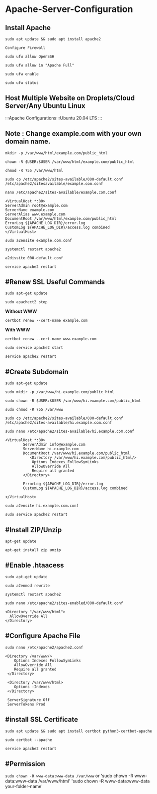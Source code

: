 # Apache-Server-Configuration
Install Apache
---------------------------------------------------------
`sudo apt update && sudo apt install apache2`

`Configure Firewall`

`sudo ufw allow OpenSSH`


`sudo ufw allow in "Apache Full"`


`sudo ufw enable`


`sudo ufw status`


Host Multiple Website on Droplets/Cloud Server/Any Ubuntu Linux
---------------------------------------------------------
:::Apache Configurations:::Ubuntu 20.04 LTS :::

Note : Change example.com with your own domain name.
------------------------------------------------------------------
`mkdir -p /var/www/html/example.com/public_html`

`chown -R $USER:$USER /var/www/html/example.com/public_html`

`chmod -R 755 /var/www/html`

`sudo cp /etc/apache2/sites-available/000-default.conf /etc/apache2/sitesavailable/example.com.conf`

`nano /etc/apache2/sites-available/example.com.conf`

```
<VirtualHost *:80>
ServerAdmin root@example.com
ServerName example.com
ServerAlias www.example.com
DocumentRoot /var/www/html/example.com/public_html
ErrorLog ${APACHE_LOG_DIR}/error.log
CustomLog ${APACHE_LOG_DIR}/access.log combined
</VirtualHost>
```

`sudo a2ensite example.com.conf`

`systemctl restart apache2`

`a2dissite 000-default.conf`

`service apache2 restart`

 

#Renew SSL Useful Commands
---------------------------------------------------------
`sudo apt-get update`


`sudo apachect2 stop`

**Without WWW**

`certbot renew --cert-name example.com`

**With WWW**

`certbot renew --cert-name www.example.com`


`sudo service apache2 start`


`service apache2 restart`



#Create Subdomain
---------------------------------------------------------
`sudo apt-get update`

`sudo mkdir -p /var/www/hi.example.com/public_html`

`sudo chown -R $USER:$USER /var/www/hi.example.com/public_html`

`sudo chmod -R 755 /var/www`


`sudo cp /etc/apache2/sites-available/000-default.conf /etc/apache2/sites-available/hi.example.com.conf`


`sudo nano /etc/apache2/sites-available/hi.example.com.conf`

```
<VirtualHost *:80>
        ServerAdmin info@example.com
        ServerName hi.example.com
        DocumentRoot /var/www/hi.example.com/public_html
           <Directory /var/www/hi.example.com/public_html/>
            Options Indexes FollowSymLinks
            AllowOverride All
            Require all granted
        </Directory>

        ErrorLog ${APACHE_LOG_DIR}/error.log
        CustomLog ${APACHE_LOG_DIR}/access.log combined

</VirtualHost>

```

`sudo a2ensite hi.example.com.conf`


`sudo service apache2 restart`



#Install ZIP/Unzip
---------------------------------------------------------
`apt-get update`


`apt-get install zip unzip`

#Enable .htaacess
---------------------------------------------------------
`sudo apt-get update`


`sudo a2enmod rewrite`


`systemctl restart apache2`


`sudo nano /etc/apache2/sites-enabled/000-default.conf`

```
<Directory "/var/www/html">
  AllowOverride All
</Directory>
```
#Configure Apache File
---------------------------------------------------------
`sudo nano /etc/apache2/apache2.conf`

```
<Directory /var/www/>
    Options Indexes FollowSymLinks
    AllowOverride All
    Require all granted
 </Directory>
```
```
 <Directory /var/www/html>
    Options -Indexes
 </Directory>
```
```
 ServerSignature Off
 ServerTokens Prod
```
#install SSL Certificate
---------------------------------------------------------
`sudo apt update && sudo apt install certbot python3-certbot-apache`


`sudo certbot --apache`


`service apache2 restart`

#Permission
------------------------------------------------------------------
`sudo chown -R www-data:www-data /var/www`
or
'sudo chown -R www-data:www-data /var/www/html'
'sudo chown -R www-data:www-data your-folder-name'


